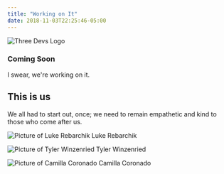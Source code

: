 ```yaml
---
title: "Working on It"
date: 2018-11-03T22:25:46-05:00
---
```


![Three Devs Logo](/assets/img/logo.png)

### Coming Soon

I swear, we're working on it.

## This is us

We all had to start out, once; we need to remain empathetic and kind to those who come after us.

![Picture of Luke Rebarchik](/assets/img/luke.jpeg)
Luke Rebarchik

![Picture of Tyler Winzenried](/assets/img/tyler.jpg)
Tyler Winzenried

![Picture of Camilla Coronado](/assets/img/camilla.jpg)
Camilla Coronado
